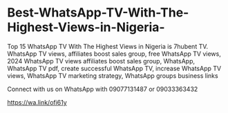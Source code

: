 # Best-WhatsApp-TV-With-The-Highest-Views-in-Nigeria-
Top 15 WhatsApp TV With The Highest Views in Nigeria is 7hubent TV. WhatsApp TV views, affiliates boost sales group, free WhatsApp TV views, 2024 WhatsApp TV views affiliates boost sales group, WhatsApp, WhatsApp TV pdf, create successful WhatsApp TV, increase WhatsApp TV views, WhatsApp TV marketing strategy, WhatsApp groups business links

Connect with us on WhatsApp with 09077131487 or 09033363432

https://wa.link/ofi61y
